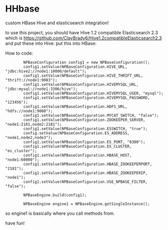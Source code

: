 # HHbase
custom HBase Hive and elasticsearch integration!

to use this project, you should have Hive 1.2 compatible Elasticsearch 2.3 which is https://github.com/ClayBrady6/Hive1.2compatibleElasticsearch2.3
and put these into Hive:
put this into HBase: 


How to code:

            NPBaseConfiguration config1 = new NPBaseConfiguration();
            config1.setValue(NPBaseConfiguration.HIVE_URL, "jdbc:hive2://node1:10000/default");
            config1.setValue(NPBaseConfiguration.HIVE_THRIFT_URL, "thrift://node1:9083");
            config1.setValue(NPBaseConfiguration.HIVEMYSQL_URL, "jdbc:mysql://node1:3306/hive");
            config1.setValue(NPBaseConfiguration.HIVEMYSQL_USER, "mysql");
            config1.setValue(NPBaseConfiguration.HIVEMYSQL_PASSWORD, "123456");
            config1.setValue(NPBaseConfiguration.HDFS_URL, "hdfs://node1:9000");
            config1.setValue(NPBaseConfiguration.MYCAT_SWITCH, "false");
            config1.setValue(NPBaseConfiguration.ZOOKEEPER_SERVER, "node1:2181,node2:2181");
            config1.setValue(NPBaseConfiguration.ESSWITCH, "true");
            config.setValue(NPBaseConfiguration.ES_ADDRESS, "node1,node2,node3");
            config1.setValue(NPBaseConfiguration.ES_PORT, "9300");
            config1.setValue(NPBaseConfiguration.ES_CLUSTER, "es_cluster");
            config1.setValue(NPBaseConfiguration.HBASE_HOST, "node1:60000");
            config1.setValue(NPBaseConfiguration.HBASE_ZOOKEEPERPORT, "2181");
            config1.setValue(NPBaseConfiguration.HBASE_ZOOKEEPERIP, "node1");
            config1.setValue(NPBaseConfiguration.USE_NPBASE_FILTER, "false");
            
            NPBaseEngine.build(config1);
            
            NPBaseEngine engine1 = NPBaseEngine.getSingleInstance();
            
so engine1 is basically where you call methods from.

have fun!
